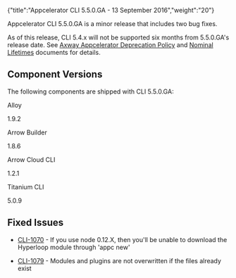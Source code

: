 {"title":"Appcelerator CLI 5.5.0.GA - 13 September 2016","weight":"20"}

Appcelerator CLI 5.5.0.GA is a minor release that includes two bug fixes.

As of this release, CLI 5.4.x will not be supported six months from 5.5.0.GA's release date. See [Axway Appcelerator Deprecation Policy](/docs/appc/AMPLIFY_Appcelerator_Services_Overview/Axway_Appcelerator_Deprecation_Policy/) and [Nominal Lifetimes](/docs/appc/AMPLIFY_Appcelerator_Services_Overview/Axway_Appcelerator_Product_Lifecycle/#NominalLifetimes) documents for details.

## Component Versions

The following components are shipped with CLI 5.5.0.GA:

Alloy

1.9.2

Arrow Builder

1.8.6

Arrow Cloud CLI

1.2.1

Titanium CLI

5.0.9

## Fixed Issues

* [CLI-1070](https://jira.appcelerator.org/browse/CLI-1070) - If you use node 0.12.X, then you'll be unable to download the Hyperloop module through 'appc new'

* [CLI-1079](https://jira.appcelerator.org/browse/CLI-1079) - Modules and plugins are not overwritten if the files already exist
